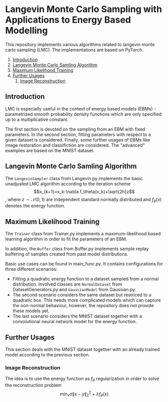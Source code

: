 # Langevin Monte Carlo Sampling with Applications to Energy Based Modelling
This repository implements various algorithms related to langevin monte carlo sampling (LMC).
The implementations are based on PyTorch.

<!-- TOC -->
1. [Introduction](#introduction)
2. [Langevin Monte Carlo Samling Algorithm](#lmc)
3. [Maximum Likelihood Training](#maxlike)
4. [Further Usages](#use)
   1. [Image Reconstruction](#reconstruction)
<!-- TOC -->

## Introduction

LMC is especially useful in the context of energy based models (EBMs) - parametrized smooth probability density functions
which are only specified up to a multiplicative constant.

The first section is devoted on the sampling from an EBM with fixed parameters. In the second section, fitting parameters
with respect to a given dataset is considered. Finally, some further usages of EBMs like image restoration and classifiction
are considered.
The "advanced" examples are based on the MNIST dataset.

## Langevin Monte Carlo Samling Algorithm

The <code>LangevinSampler</code> class from Langevin.py implements the basic unadjusted LMC algorithm according to the 
iteration scheme 
$$x_{k+1}=x_k-\nabla f_\theta(x_k)+\sqrt{2h}z$$,
where $z \sim \mathcal{N}(0,1)$ are independent standard normally distributed and $f_\theta(x)$ denotes the energy function.

## Maximum Likelihood Training

The <code>Trainer</code> class from Trainer.py implements a maximum-likelihood based learning algorithm in order to fit 
the parameters of an EBM.

In addition, the <code>Buffer</code> class from Buffer.py implements sample replay buffering of samples created from past 
model distributions.

Basic use cases can be found in main_func.py. It contains configurations for three different scenarios:

- Fitting a quadratic energy function to a dataset sampled from a normal distribution.
Involved classes are <code>NormalDataset</code> from DatasetGenerators.py and <code>GaussianModel</code> from Gaussian.py.
- The second scenario considers the same dataset but restriced to a quadratic box. This needs more complicated models which
can capture the non-normal behaviour, however, the repository does not provide these models yet.
- The last scenario considers the MNIST dataset together with a convolutional neural network model for the energy function.

## Further Usages

This section deals with the MNIST dataset together with an already trained model according to the previous section.

### Image Reconstruction

The idea is to use the energy function as $f_\theta$ regularization in order to solve the reconstruction problem
$$\min_x \sigma \| x - y \|_2^2 + \lambda f_\theta (x)$$
